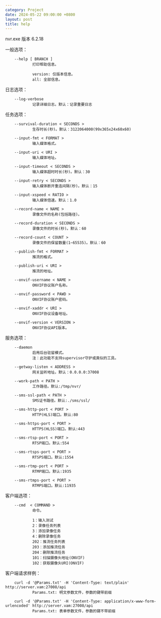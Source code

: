 ```yaml
---
category: Project
date: 2024-05-22 09:00:00 +0800
layout: post
title: help
---
```

nvr.exe 版本 6.2.18

一般选项：

        --help [ BRANCH ]
                打印帮助信息。

                version: 仅版本信息。
                all: 全部信息。

日志选项：

        --log-verbose
                记录详细日志。默认：记录重要日志

任务选项：

        --survival-duration < SECONDS >
                生存时长(秒)。默认：3122064000(99x365x24x60x60)

        --input-fmt < FORMAT >
                输入媒体格式。

        --input-uri < URI >
                输入媒体地址。

        --input-timeout < SECONDS >
                输入媒体超时时长(秒)。默认：30

        --input-retry < SECONDS >
                输入媒体断开重连间隔(秒)。默认：15

        --input-xspeed < RATIO >
                输入媒体倍速。默认：1.0

        --record-name < NAME >
                录像文件的名称(包括路径)。

        --record-duration < SECONDS >
                录像文件的时长(秒)。默认：60

        --record-count < COUNT >
                录像文件的保留数量(1~65535)。默认：60

        --publish-fmt < FORMAT >
                推流的格式。

        --publish-uri < URI >
                推流的地址。

        --onvif-username < NAME >
                ONVIF协议账户名称。

        --onvif-password < PAWD >
                ONVIF协议账户密码。

        --onvif-xaddr < URI >
                ONVIF协议设备地址。

        --onvif-version < VERSION >
                ONVIF协议API版本。

服务选项：

        --daemon
                启用后台驻留模式。
                注：此功能不支持supervisor守护或类似的工具。

        --getway-listen < ADDRESS > 
                网关监听地址。默认：0.0.0.0:37008

        --work-path < PATH >
                工作路径。默认:/tmp/nvr/

        --sms-ssl-path < PATH >
                SMS证书路径。默认:./sms/ssl/ 

        --sms-http-port < PORT >
                HTTP(HLS)端口。默认:80

        --sms-https-port < PORT >
                HTTPS(HLSS)端口。默认:443

        --sms-rtsp-port < PORT >
                RTSP端口。默认:554

        --sms-rtsps-port < PORT >
                RTSPS端口。默认:1554

        --sms-rtmp-port < PORT >
                RTMP端口。默认:1935

        --sms-rtmps-port < PORT >
                RTMPS端口。默认:11935

客户端选项：

        --cmd  < COMMAND >
                命令。

                1：输入测试
                2：录像任务列表
                3：添加录像任务
                4：删除录像任务
                202：推流任务列表
                203：添加推流任务
                204：删除推流任务
                101：扫描摄像头地址(ONVIF)
                102：获取摄像头URI(ONVIF)

客户端请求样例：

        curl -d '@Params.txt' -H 'Content-Type: text/plain' http://server.vam:27008/api
                Params.txt: 明文参数文件，参数的键带前缀

        curl -d '@Params.txt' -H 'Content-Type: application/x-www-form-urlencoded' http://server.vam:27008/api
                Params.txt: 表单参数文件，参数的键不带前缀